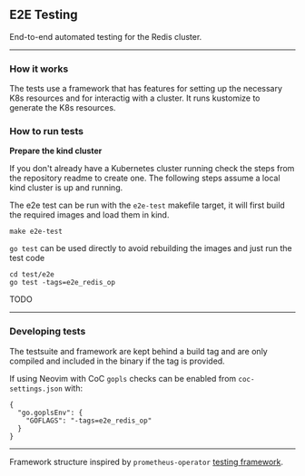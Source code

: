 ## E2E Testing

End-to-end automated testing for the Redis cluster.

---

### How it works

The tests use a framework that has features for setting up the necessary K8s resources and for interactig with a cluster. It runs kustomize to generate the K8s resources.

### How to run tests

**Prepare the kind cluster**

If you don't already have a Kubernetes cluster running check the steps from the repository readme to create one. The following steps assume a local kind cluster is up and running.

The e2e test can be run with the `e2e-test` makefile target, it will first build the required images and load them in kind.

```
make e2e-test
```

`go test` can be used directly to avoid rebuilding the images and just run the test code

```
cd test/e2e
go test -tags=e2e_redis_op
```

TODO

---

### Developing tests

The testsuite and framework are kept behind a build tag and are only compiled and included in the binary if the tag is provided.

If using Neovim with CoC `gopls` checks can be enabled from `coc-settings.json` with:

```
{
  "go.goplsEnv": {
    "GOFLAGS": "-tags=e2e_redis_op"
  }
}
```

---

Framework structure inspired by `prometheus-operator` [testing framework](https://github.com/prometheus-operator/prometheus-operator/tree/master/test).
